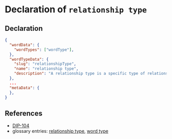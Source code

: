 # Declaration of `relationship type`

## Declaration

```json
{
  "wordData": {
    "wordTypes": ["wordType"],
  },
  "wordTypeData": {
    "slug": "relationshipType",
    "name": "relationship type",
    "description": "A relationship type is a specific type of relationship between two nodes in a graph.",
  },
  ...
  "metaData": {
  },
}
```

## References

- [DIP-104](../104.md)
- glossary entries: [relationship type](../../../glossary/relationshipType.md), [word type](../../../glossary/wordType.md)
